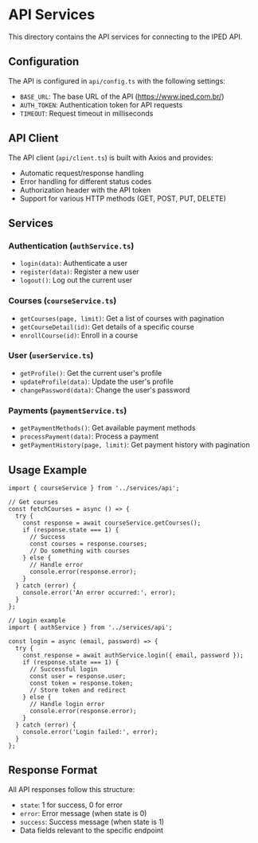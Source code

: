 # API Services

This directory contains the API services for connecting to the IPED API.

## Configuration

The API is configured in `api/config.ts` with the following settings:
- `BASE_URL`: The base URL of the API (https://www.iped.com.br/)
- `AUTH_TOKEN`: Authentication token for API requests
- `TIMEOUT`: Request timeout in milliseconds

## API Client

The API client (`api/client.ts`) is built with Axios and provides:
- Automatic request/response handling
- Error handling for different status codes
- Authorization header with the API token
- Support for various HTTP methods (GET, POST, PUT, DELETE)

## Services

### Authentication (`authService.ts`)
- `login(data)`: Authenticate a user
- `register(data)`: Register a new user
- `logout()`: Log out the current user

### Courses (`courseService.ts`)
- `getCourses(page, limit)`: Get a list of courses with pagination
- `getCourseDetail(id)`: Get details of a specific course
- `enrollCourse(id)`: Enroll in a course

### User (`userService.ts`)
- `getProfile()`: Get the current user's profile
- `updateProfile(data)`: Update the user's profile
- `changePassword(data)`: Change the user's password

### Payments (`paymentService.ts`)
- `getPaymentMethods()`: Get available payment methods
- `processPayment(data)`: Process a payment
- `getPaymentHistory(page, limit)`: Get payment history with pagination

## Usage Example

```tsx
import { courseService } from '../services/api';

// Get courses
const fetchCourses = async () => {
  try {
    const response = await courseService.getCourses();
    if (response.state === 1) {
      // Success
      const courses = response.courses;
      // Do something with courses
    } else {
      // Handle error
      console.error(response.error);
    }
  } catch (error) {
    console.error('An error occurred:', error);
  }
};

// Login example
import { authService } from '../services/api';

const login = async (email, password) => {
  try {
    const response = await authService.login({ email, password });
    if (response.state === 1) {
      // Successful login
      const user = response.user;
      const token = response.token;
      // Store token and redirect
    } else {
      // Handle login error
      console.error(response.error);
    }
  } catch (error) {
    console.error('Login failed:', error);
  }
};
```

## Response Format

All API responses follow this structure:
- `state`: 1 for success, 0 for error
- `error`: Error message (when state is 0)
- `success`: Success message (when state is 1)
- Data fields relevant to the specific endpoint 